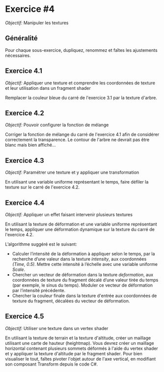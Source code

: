 # Exercice #4

*Objectif:* Manipuler les textures

## Généralité

Pour chaque sous-exercice, dupliquez, renommez et faîtes les ajustements nécessaires.

## Exercice 4.1

*Objectif:* Appliquer une texture et comprendre les coordonnées de texture et leur utilisation dans un fragment shader

Remplacer la couleur bleue du carré de l'exercice 3.1 par la texture d'arbre.

## Exercice 4.2

*Objectif:* Pouvoir configurer la fonction de mélange

Corriger la fonction de mélange du carré de l'exercice 4.1 afin de considérer correctement la transparence. Le contour de l'arbre ne devrait pas être blanc mais bien affiché...

## Exercice 4.3

*Objectif:* Paramétrer une texture et y appliquer une transformation

En utilisant une variable uniforme représentant le temps, faire défiler la texture sur le carré de l'exercice 4.2.

## Exercice 4.4

*Objectif:* Appliquer un effet faisant intervenir plusieurs textures

En utilisant la texture de déformation et une variable uniforme représentant le temps, appliquer une déformation dynamique sur la texture du carré de l'exercice 4.2.

L’algorithme suggéré est le suivant:
- Calculer l’intensité de la déformation à appliquer selon le temps, par la recherche d’une valeur dans la texture *intensity*, aux coordonnées *(Time, 0.5)*. Mettre cette intensité à l’échelle avec une variable uniforme *Scale*.
- Chercher un vecteur de déformation dans la texture *deformation*, aux coordonnées de texture du fragment décalé d’une valeur tirée du temps (par exemple, le sinus du temps). Moduler ce vecteur de déformation par l’intensité précédente.
- Chercher la couleur finale dans la texture d'entrée aux coordonnées de texture du fragment, décalées du vecteur de déformation.

## Exercice 4.5

*Objectif:* Utiliser une texture dans un vertex shader

En utilisant la texture de terrain et la texture d'altitude, créer un maillage utilisant une carte de hauteur (heightmap). Vous devrez créer un maillage horizontal contenant plusieurs sommets déformés à l'aide du vertex shader et y appliquer la texture d'altitude par le fragment shader.
Pour bien visualiser le tout, faîtes pivoter l'objet autour de l'axe vertical, en modifiant son composant Transform depuis le code C#.

